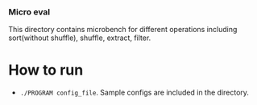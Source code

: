 ### Micro eval
This directory contains microbench for different operations including
sort(without shuffle), shuffle, extract, filter.

# How to run
+ `./PROGRAM config_file`. Sample configs are included in the directory.